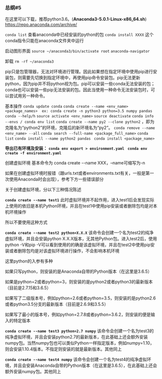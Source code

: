 ### 总纲#5
在这里可以下载，推荐python3.6。(**Anaconda3-5.0.1-Linux-x86_64.sh**)
https://repo.anaconda.com/archive/

`conda list` 查看anaconda中已经安装的python的包
`conda install XXXX` 这个conda指令只能在anaconda文件夹中运行

启动图形界面
`source ~/anaconda3/bin/activate root`
 `anaconda-navigator`

卸载
`rm -rf ~/anaconda3`

pip只是包管理器，无法对环境进行管理。因此如果想在指定环境中使用pip进行安装包，则需要先切换到指定环境中，再使用pip命令安装包。pip无法更新python，因为pip并不将python视为包。pip可以安装一些conda无法安装的包；conda也可以安装一些pip无法安装的包。因此当使用一种命令无法安装包时，可以尝试用另一种命令。

基本操作
`conda update conda`
`conda create --name <env_name> <package_names>  ex: conda create -n python3 python=3.5 numpy pandas`
`conda --help/h`
`source activate <env_name>`
`source deactivate`
`conda info --envs / conda env list`
`conda create --name py2 --clone python2` ，即为克隆名为“python2”的环境，克隆后的新环境名为“py2”。
`conda remove --name <env_name> --all`
`conda search --full-name <package_full_name>`
`conda list`
`conda install --name python2 pandas `
`conda install <package_name>`

**导出已有环境及安装：**
**`conda env export > environment.yaml `**
**`conda env create -f environment.yaml`**

创建虚拟环境
基本命令为 conda create --name XXX，–name可缩写为-n

如果在创建虚拟环境时报错（跟urls.txt或者environments.txt有关，一般是第一次使用Anaconda时会出现），参考下方一些错误部分

关于创建虚拟环境，分以下三种情况陈述

**`conda create --name test1`**
此时虚拟环境并不起作用，进入test1后会发现实际上使用的依旧是本机Python环境，并且在test1中使用pip安装或者删除包均是对本机环境操作

所以不要使用这种方式

**`conda create --name test2 python=X.X.X`**
该命令会创建一个名为test2的纯净虚拟环境，并且会安装python X.X.X版本，无其他Python包。进入test2后，使用python -V和pip -V可以看到使用的的确是该虚拟环境，并且在test2中使用pip安装或者删除包均是对该虚拟环境进行操作，不会影响本机环境

这里python的入参有多种

如果只写python，则安装的是Anaconda自带的Python版本（在这里是3.6.5）

如果是python=2或者python=3，则安装的是python2或者python3的最新版本（目前是2.7.15和3.6.5）

如果写了二级版本号，例如python=2.6或者python=3.5，则安装的是python2.6或者python3.5分支的最新版本（目前是2.6.9和3.5.5）

如果写了最小的版本号，例如python=2.7.8或者python=3.6.2，则安装的便是输入的特定版本

**`conda create --name test3 python=2.7 numpy`**
该命令会创建一个名为test3的纯净虚拟环境，并且会安装python2.7的最新版本，在此基础上还会额外安装numpy包。当然numpy包也可以类似Python一样指定版本，例如numpy=1.10，则会安装1.10.4版本。不指定则安装的就是最新版本。其他同上

**`conda create --name test4 numpy`**
该命令会创建一个名为test4的纯净虚拟环境，并且会安装Anaconda自带的Python版本（在这里是3.6.5），在此基础上还会额外安装numpy包。其他同上